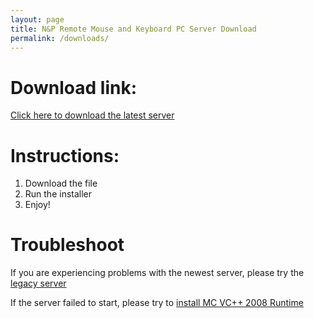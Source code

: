 ```yaml
---
layout: page
title: N&P Remote Mouse and Keyboard PC Server Download
permalink: /downloads/
---
```


Download link:
===

[Click here to download the latest server](https://drive.google.com/open?id=1DwBzZK3X0vowb5X1Czcg5C9X3VKWKUwn)

Instructions:
===

1. Download the file
2. Run the installer
3. Enjoy!

Troubleshoot
===

If you are experiencing problems with the newest server, please try the [legacy server](https://drive.google.com/drive/folders/0BwzlyzWtfzcZTVdweEdoUTE2d2c)

If the server failed to start, please try to [install MC VC++ 2008 Runtime](https://drive.google.com/drive/folders/0BwzlyzWtfzcZaENJSDBTUDJjZzg)